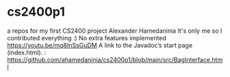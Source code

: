 # cs2400p1
a repos for my first CS2400 project
Alexander Hamedaninia
It's only me so I contributed everything :)
No extra features implemented
https://youtu.be/mq8InSsGuDM
A link to the Javadoc’s start page (index.html). : https://github.com/ahamedaninia/cs2400p1/blob/main/src/BagInterface.html
